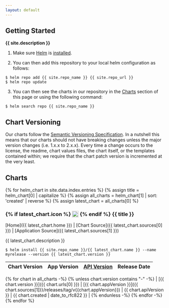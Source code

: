 ```yaml
---
layout: default
---
```


## Getting Started

**{{ site.description }}**

1. Make sure [Helm](https://helm.sh) is [installed](https://helm.sh/docs/intro/install/).

2. You can then add this repository to your local helm configuration as follows:
```console
$ helm repo add {{ site.repo_name }} {{ site.repo_url }}
$ helm repo update
```

3. You can then see the charts in our repository in the [Charts](#charts) section of this page or using the following command:
```console
$ helm search repo {{ site.repo_name }}
```

## Chart Versioning

Our charts follow the [Semantic Versioning Specification](https://semver.org/#semantic-versioning-specification-semver).
In a nutshell this means that our charts should not have breaking changes unless the major version changes (i.e. 1.x.x to 2.x.x).
Every time a change occurs to the license, the readme, chart values files, the chart itself, or the templates contained
within; we require that the chart patch version is incremented at the very least.

## Charts

{% for helm_chart in site.data.index.entries %}
{% assign title = helm_chart[0] | capitalize %}
{% assign all_charts = helm_chart[1] | sort: 'created' | reverse %}
{% assign latest_chart = all_charts[0] %}

<h3>
  {% if latest_chart.icon %}
  <img src="{{ latest_chart.icon }}" style="height:1.2em;vertical-align: text-top;" />
  {% endif %}
  {{ title }}
</h3>

[Home]({{ latest_chart.home }}) \| [Chart Source]({{ latest_chart.sources[0] }}) \| [Application Source]({{ latest_chart.sources[1] }})

{{ latest_chart.description }}

```console
$ helm install {{ site.repo_name }}/{{ latest_chart.name }} --name myrelease --version {{ latest_chart.version }}
```

| Chart Version | App Version | [API Version](https://helm.sh/docs/topics/charts/#the-apiversion-field) | Release Date |
|---------------|-------------|-------------------------------------------------------------------------|------|
{% for chart in all_charts -%}
{% unless chart.version contains "-" -%}
| [{{ chart.version }}]({{ chart.urls[0] }}) | [{{ chart.appVersion }}]({{ chart.sources[1]}}/releases/tag/v{{chart.appVersion}}) | {{ chart.apiVersion }} | {{ chart.created | date_to_rfc822 }} |
{% endunless -%}
{% endfor -%}
{% endfor %}
